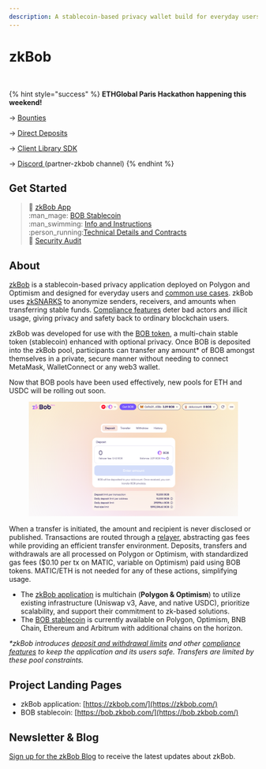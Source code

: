 ```yaml
---
description: A stablecoin-based privacy wallet build for everyday users
---
```


# zkBob

<figure><img src=".gitbook/assets/readme2.jpg" alt=""><figcaption></figcaption></figure>

{% hint style="success" %}
**ETHGlobal Paris Hackathon happening this weekend!**

\-> [Bounties](https://ethglobal.com/events/paris2023/prizes#zkbob)

\-> [Direct Deposits](zkbob-app/zkbob-direct-deposits.md)

\-> [Client Library SDK](implementation/client-library-sdk/)

\-> [Discord ](https://discord.com/invite/ethglobal)(partner-zkbob channel)
{% endhint %}

## Get Started

> :man: [zkBob App](https://app.zkbob.com/)\
> :man\_mage: [BOB Stablecoin](broken-reference)\
> :man\_swimming: [Info and Instructions](zkbob-app/zkbob-app.md)\
> :person\_running:[Technical Details and Contracts](broken-reference)\
> 🔐 [Security Audit](resources/security-audit.md)

## About

[zkBob](https://app.zkbob.com) is a stablecoin-based privacy application deployed on Polygon and Optimism and designed for everyday users and [common use cases](zkbob-overview/basic-concepts/use-cases/). zkBob uses [zkSNARKS](implementation/zksnarks-and-circuits/) to anonymize senders, receivers, and amounts when transferring stable funds. [Compliance features](zkbob-overview/compliance-and-security/) deter bad actors and illicit usage, giving privacy and safety back to ordinary blockchain users.&#x20;

zkBob was developed for use with the [BOB token](zkbob-overview/bob-stablecoin.md), a multi-chain stable token (stablecoin) enhanced with optional privacy. Once BOB is deposited into the zkBob pool, participants can transfer any amount\* of BOB amongst themselves in a private, secure manner without needing to connect MetaMask, WalletConnect or any web3 wallet.

Now that BOB pools have been used effectively, new pools for ETH and USDC will be rolling out soon.

<figure><img src=".gitbook/assets/home-page-1.png" alt=""><figcaption></figcaption></figure>

When a transfer is initiated, the amount and recipient is never disclosed or published. Transactions are routed through a [relayer](implementation/relayer-node/), abstracting gas fees while providing an efficient transfer environment. Deposits, transfers and withdrawals are all processed on Polygon or Optimism, with standardized gas fees ($0.10 per tx on MATIC, variable on Optimism) paid using BOB tokens. MATIC/ETH is not needed for any of these actions, simplifying usage.

* The [zkBob application](https://app.zkbob.com/) is multichain (**Polygon & Optimism**) to utilize existing infrastructure (Uniswap v3, Aave, and native USDC), prioritize scalability, and support their commitment to zk-based solutions.
* The [BOB stablecoin](zkbob-overview/bob-stablecoin.md) is currently available on Polygon, Optimism, BNB Chain,  Ethereum and Arbitrum with additional chains on the horizon.&#x20;

_\*zkBob introduces_ [_deposit and withdrawal limits_](zkbob-overview/deposit-and-withdrawal-limits.md) _and other_ [_compliance features_](zkbob-overview/compliance-and-security/) _to keep the application and its users safe. Transfers are limited by these pool constraints._&#x20;

## Project Landing Pages

* zkBob application: [https://zkbob.com/](https://zkbob.com/)
* BOB stablecoin: [https://bob.zkbob.com/](https://bob.zkbob.com/)

## Newsletter & Blog

[Sign up for the zkBob Blog](https://blog.zkbob.com/) to receive the latest updates about zkBob.



###

